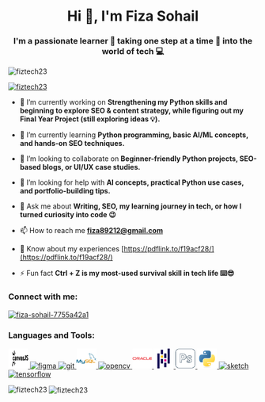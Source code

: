 <h1 align="center">Hi 👋, I'm Fiza Sohail</h1>
<h3 align="center">I'm a passionate learner 🚀 taking one step at a time 👣 into the world of tech 💻</h3>

<p align="left"> <img src="https://komarev.com/ghpvc/?username=fiztech23&label=Profile%20views&color=0e75b6&style=flat" alt="fiztech23" /> </p>

<p align="left"> <a href="https://github.com/ryo-ma/github-profile-trophy"><img src="https://github-profile-trophy.vercel.app/?username=fiztech23" alt="fiztech23" /></a> </p>

- 🔭 I’m currently working on **Strengthening my Python skills and beginning to explore SEO & content strategy, while figuring out my Final Year Project (still exploring ideas 💡).**

- 🌱 I’m currently learning **Python programming, basic AI/ML concepts, and hands-on SEO techniques.**

- 👯 I’m looking to collaborate on **Beginner-friendly Python projects, SEO-based blogs, or UI/UX case studies.**

- 🤝 I’m looking for help with **AI concepts, practical Python use cases, and portfolio-building tips.**

- 💬 Ask me about **Writing, SEO, my learning journey in tech, or how I turned curiosity into code 😉**

- 📫 How to reach me **fiza89212@gmail.com**

- 📄 Know about my experiences [https://pdflink.to/f19acf28/](https://pdflink.to/f19acf28/)

- ⚡ Fun fact **Ctrl + Z is my most-used survival skill in tech life ⌨️😎**

<h3 align="left">Connect with me:</h3>
<p align="left">
<a href="https://linkedin.com/in/fiza-sohail-7755a42a1" target="blank"><img align="center" src="https://raw.githubusercontent.com/rahuldkjain/github-profile-readme-generator/master/src/images/icons/Social/linked-in-alt.svg" alt="fiza-sohail-7755a42a1" height="30" width="40" /></a>
</p>

<h3 align="left">Languages and Tools:</h3>
<p align="left"> <a href="https://canvasjs.com" target="_blank" rel="noreferrer"> <img src="https://raw.githubusercontent.com/Hardik0307/Hardik0307/master/assets/canvasjs-charts.svg" alt="canvasjs" width="40" height="40"/> </a> <a href="https://www.figma.com/" target="_blank" rel="noreferrer"> <img src="https://www.vectorlogo.zone/logos/figma/figma-icon.svg" alt="figma" width="40" height="40"/> </a> <a href="https://git-scm.com/" target="_blank" rel="noreferrer"> <img src="https://www.vectorlogo.zone/logos/git-scm/git-scm-icon.svg" alt="git" width="40" height="40"/> </a> <a href="https://www.mysql.com/" target="_blank" rel="noreferrer"> <img src="https://raw.githubusercontent.com/devicons/devicon/master/icons/mysql/mysql-original-wordmark.svg" alt="mysql" width="40" height="40"/> </a> <a href="https://opencv.org/" target="_blank" rel="noreferrer"> <img src="https://www.vectorlogo.zone/logos/opencv/opencv-icon.svg" alt="opencv" width="40" height="40"/> </a> <a href="https://www.oracle.com/" target="_blank" rel="noreferrer"> <img src="https://raw.githubusercontent.com/devicons/devicon/master/icons/oracle/oracle-original.svg" alt="oracle" width="40" height="40"/> </a> <a href="https://pandas.pydata.org/" target="_blank" rel="noreferrer"> <img src="https://raw.githubusercontent.com/devicons/devicon/2ae2a900d2f041da66e950e4d48052658d850630/icons/pandas/pandas-original.svg" alt="pandas" width="40" height="40"/> </a> <a href="https://www.photoshop.com/en" target="_blank" rel="noreferrer"> <img src="https://raw.githubusercontent.com/devicons/devicon/master/icons/photoshop/photoshop-line.svg" alt="photoshop" width="40" height="40"/> </a> <a href="https://www.python.org" target="_blank" rel="noreferrer"> <img src="https://raw.githubusercontent.com/devicons/devicon/master/icons/python/python-original.svg" alt="python" width="40" height="40"/> </a> <a href="https://www.sketch.com/" target="_blank" rel="noreferrer"> <img src="https://www.vectorlogo.zone/logos/sketchapp/sketchapp-icon.svg" alt="sketch" width="40" height="40"/> </a> <a href="https://www.tensorflow.org" target="_blank" rel="noreferrer"> <img src="https://www.vectorlogo.zone/logos/tensorflow/tensorflow-icon.svg" alt="tensorflow" width="40" height="40"/> </a> </p>

<p><img align="left" src="https://github-readme-stats.vercel.app/api/top-langs?username=fiztech23&show_icons=true&locale=en&layout=compact" alt="fiztech23" /></p>

<p>&nbsp;<img align="center" src="https://github-readme-stats.vercel.app/api?username=fiztech23&show_icons=true&locale=en" alt="fiztech23" /></p>


